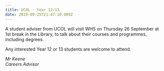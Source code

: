 ```yaml
---
title: UCOL - Year 12/13
date: 2019-09-25T21:47:10.089Z
---
```

A student adviser from UCOL will visit WHS on Thursday 26 September at 1st break in the Library, to talk about their courses and programmes, including degrees. 

Any interested Year 12 or 13 students are welcome to attend.

_Mr Keene  
Careers Advisor_
